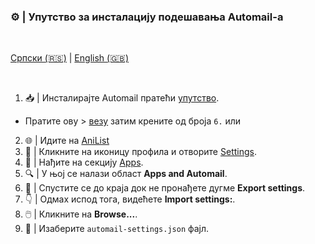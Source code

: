 ### ⚙️ |  **Упутство за инсталацију подешавања Automail-а**

<br>

  [Српски (🇷🇸)](README.md) | [English (🇬🇧)](README-en.md)

<br>

1. 📥 | Инсталирајте Automail пратећи [упутство](../README.md).

- Пратите ову > [везу](https://anilist.co/settings/apps) затим крените од броја `6.` или

2. 🌐 | Идите на [AniList](https://anilist.co/settings/apps)
3. 🔧 | Кликните на иконицу профила и отворите [Settings](https://anilist.co/settings).
4. 📱 | Нађите на секцију [Apps](https://anilist.co/settings/apps).
5. 🔍 | У њој се налази област **Apps and Automail**.
6. 🔽 | Спустите се до краја док не пронађете дугме **Export settings**.
7. 👇 | Одмах испод тога, видећете **Import settings:**.
8. 🖱️ | Кликните на **Browse...**.
9. 📂 | Изаберите `automail-settings.json` фајл.
